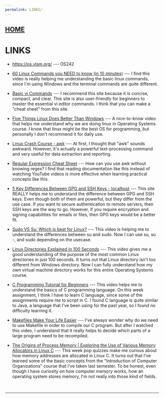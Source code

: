 ```yaml
---
permalink: LINKS/
---
```


## [HOME](../)
# LINKS

* <https://os.vlsm.org/> --- OS242

* [60 Linux Commands you NEED to know (in 10 minutes)](https://www.youtube.com/watch?v=gd7BXuUQ91w) --- I find this video is really helping me understanding the basic linux commands, since I'm using Windows and the terminal commands are quite different.

* [Basic vi Commands](https://www.cs.colostate.edu/helpdocs/vi.html) --- I recommend this site because it is concise, compact, and clear. This site is also user-friendly for beginners to master the essential vi editor commands. I think that you can make a "cheat sheet" from this site.  

* [Five Things Linux Does Better Than Windows](https://www.youtube.com/watch?v=R4OaB3kSiMI) --- A nice-to-know video that helps me understand why we are doing linux in Operating Systems course. I know that linux might be the best OS for programming, but personally I don't recommend it for daily use.

* [Linux Crash Course - awk](https://www.youtube.com/watch?v=oPEnvuj9QrI) --- At first, I thought that "awk" sounds awkward. However, it's actually a powerful text-processing command and very useful for data extraction and reporting.

* [Regular Expression Cheat Sheet](https://docs.linuxfoundation.org/v2/security-service/manage-false-positives/regular-expressions-cheat-sheet) --- How can you use awk without knowing regex? I find that reading documentation like this instead of watching YouTube videos is more effective when learning practical concepts like this.

* [5 Key Differences Between GPG and SSH Keys - localhost](https://locall.host/gpg-vs-ssh-key/) --- This site REALLY helps me to understand the difference between GPG and SSH keys. Even though both of them are powerful, but they differ from the use case. If you want to secure authentication to remote servers, then SSH keys are the way to go. However, if you require encryption and signing capabilities for emails or files, then GPG keys would be a better fit.

* [Sudo VS Su: Which is best for Linux?](https://www.youtube.com/watch?v=fjQXPnQyOsw) --- This video is helping me to understand the differences between su and sudo. Now I can use su, su -, and sudo depending on the usecase.

* [Linux Directories Explained in 100 Seconds](https://www.youtube.com/watch?v=42iQKuQodW4) --- This video gives me a good understanding of the purpose of the most common Linux directories in just 100 seconds. It turns out that Linux directory isn't too different from Windows directory. Now I can fully understand how my own virtual machine directory works for this entire Operating Systems course.

* [C Programming Tutorial for Beginners](https://www.youtube.com/watch?v=KJgsSFOSQv0) --- This video helps me to understand the basics of C programming language. On this week assignment, I think I have to learn C language, since some of the assignments require me to script in C. I found C language is quite similar to Java, a language that I've been using for the past year, so I found no difficulty learning it.

* [Makefiles Make Your Life Easier](https://www.youtube.com/watch?v=yWLkyN_Satk) --- I've always wonder why do we need to use Makefile in order to compile our C program. But after I watched this video, I understand that it really helps to decide which parts of a large program need to be recompiled.

* [The Origins of Process Memory | Exploring the Use of Various Memory Allocators in Linux C](https://www.youtube.com/watch?v=c7xf5dvUb_Q) --- This week pop quizzes make me curious about how memory addresses are allocated in Linux C. It turns out that I've learned some of the basic concepts from the "Introduction of Computer Organizations" course that I've taken last semester. To be honest, even though I have curiosity on how computer memory works, how an operating system stores memory, I'm not really into those kind of fields.

<br>
<hr>
